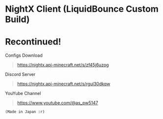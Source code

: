 # NightX Client (LiquidBounce Custom Build)
# Recontinued!

Configs Download
> https://nightx.api-minecraft.net/s/zf45j6uzog

Discord Server
> https://nightx.api-minecraft.net/s/rgul30dkqw

YouYube Channel
> https://www.youtube.com/@as_pw5147

`(Made in Japan :r)`

